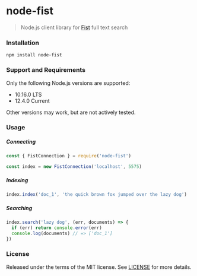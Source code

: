 # node-fist
> Node.js client library for [Fist](https://github.com/f-prime/fist) full text search

### Installation

```
npm install node-fist
```

### Support and Requirements

Only the following Node.js versions are supported:

* 10.16.0 LTS
* 12.4.0 Current

Other versions may work, but are not actively tested.

### Usage

##### Connecting

```js
const { FistConnection } = require('node-fist')

const index = new FistConnection('localhost', 5575)
```

##### Indexing

```js
index.index('doc_1', 'the quick brown fox jumped over the lazy dog')
```

##### Searching

```js
index.search('lazy dog', (err, documents) => {
  if (err) return console.error(err)
  console.log(documents) // => ['doc_1']
})
```

### License

Released under the terms of the MIT license.
See [LICENSE](LICENSE) for more details.
